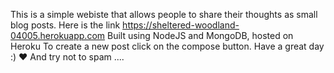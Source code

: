 This is a simple webiste that allows people to share their thoughts as small blog posts.
Here is the link https://sheltered-woodland-04005.herokuapp.com
Built using NodeJS and MongoDB, hosted on Heroku
To create a new post click on the compose button.
Have a great day :) ♥
And try not to spam ....
